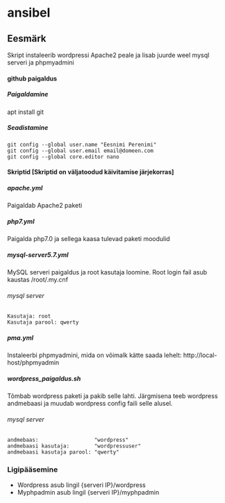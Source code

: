# ansibel
## Eesmärk
Skript instaleerib wordpressi Apache2 peale ja lisab juurde weel mysql serveri ja phpmyadmini
#### github paigaldus
##### Paigaldamine

apt install git

##### Seadistamine
```
git config --global user.name "Eesnimi Perenimi"
git config --global user.email email@domeen.com
git config --global core.editor nano
```

#### Skriptid [Skriptid on väljatoodud käivitamise järjekorras]
##### apache.yml
Paigaldab Apache2 paketi

##### php7.yml
Paigalda php7.0 ja sellega kaasa tulevad paketi moodulid

##### mysql-server5.7.yml
MySQL serveri paigaldus ja root kasutaja loomine.
Root login fail asub kaustas /root/.my.cnf
###### mysql server
```
Kasutaja: root
Kasutaja parool: qwerty
```
#####  pma.yml
Instaleerbi phpmyadmini, mida on võimalk kätte saada lehelt: http://local-host/phpmyadmin

##### wordpress_paigaldus.sh
Tõmbab wordpress paketi ja pakib selle lahti. Järgmisena teeb wordpress andmebaasi ja muudab wordpress config faili selle alusel.
###### mysql server
```
andmebaas:                  "wordpress"
andmebaasi kasutaja:        "wordpressuser"
andmebaasi kasutaja parool: "qwerty"
```
### Ligipääsemine
- Wordpress asub lingil {serveri IP}/wordpress
- Myphpadmin asub lingil {serveri IP}/myphpadmin
